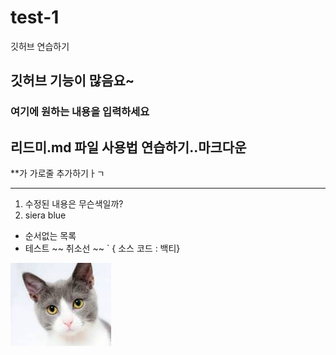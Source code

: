# test-1
깃허브 연습하기

## 깃허브 기능이 많음요~
### 여기에 원하는 내용을 입력하세요

리드미.md 파일 사용법 연습하기..마크다운
---

**가
가로줄 추가하기ㅏㄱ
* * *
1. 수정된 내용은 무슨색일까?
2. siera blue

+ 순서없는 목록
+ 테스트
~~ 취소선 ~~
` { 소스 코드 : 백티}


![아기 고양이](./IMAGES/다운로드.jpg)
